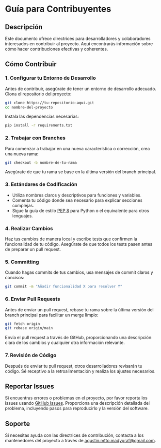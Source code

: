 # Guía para Contribuyentes

## Descripción
Este documento ofrece directrices para desarrolladores y colaboradores interesados en contribuir al proyecto. Aquí encontrarás información sobre cómo hacer contribuciones efectivas y coherentes.

## Cómo Contribuir

### 1. Configurar tu Entorno de Desarrollo
Antes de contribuir, asegúrate de tener un entorno de desarrollo adecuado. Clona el repositorio del proyecto:
```bash
git clone https://tu-repositorio-aqui.git
cd nombre-del-proyecto
```
Instala las dependencias necesarias:
```bash
pip install -r requirements.txt
```

### 2. Trabajar con Branches
Para comenzar a trabajar en una nueva característica o corrección, crea una nueva rama:
```bash
git checkout -b nombre-de-tu-rama
```
Asegúrate de que tu rama se base en la última versión del branch principal.

### 3. Estándares de Codificación
- Utiliza nombres claros y descriptivos para funciones y variables.
- Comenta tu código donde sea necesario para explicar secciones complejas.
- Sigue la guía de estilo [PEP 8](https://www.python.org/dev/peps/pep-0008/) para Python o el equivalente para otros lenguajes.

### 4. Realizar Cambios
Haz tus cambios de manera local y escribe [tests](https://link-a-documentacion-de-tests) que confirmen la funcionalidad de tu código. Asegúrate de que todos los tests pasen antes de preparar un pull request.

### 5. Committing
Cuando hagas commits de tus cambios, usa mensajes de commit claros y concisos:
```bash
git commit -m "Añadir funcionalidad X para resolver Y"
```

### 6. Enviar Pull Requests
Antes de enviar un pull request, rebase tu rama sobre la última versión del branch principal para facilitar un merge limpio:
```bash
git fetch origin
git rebase origin/main
```
Envía el pull request a través de GitHub, proporcionando una descripción clara de los cambios y cualquier otra información relevante.

### 7. Revisión de Código
Después de enviar tu pull request, otros desarrolladores revisarán tu código. Sé receptivo a la retroalimentación y realiza los ajustes necesarios.

## Reportar Issues
Si encuentras errores o problemas en el proyecto, por favor reporta los issues usando [GitHub Issues](https://link-a-github-issues). Proporciona una descripción detallada del problema, incluyendo pasos para reproducirlo y la versión del software.

## Soporte
Si necesitas ayuda con las directrices de contribución, contacta a los mantenedores del proyecto a través de agustin.mtto.madygraf@gmail.com.